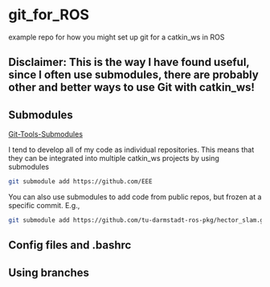 # git_for_ROS
example repo for how you might set up git for a catkin_ws in ROS 

## Disclaimer: This is the way I have found useful, since I often use submodules, there are probably other and better ways to use Git with catkin_ws!


## Submodules
[Git-Tools-Submodules](https://git-scm.com/book/en/v2/Git-Tools-Submodules)

I tend to develop all of my code as individual repositories. 
This means that they can be integrated into multiple catkin_ws projects by using submodules

```bash
git submodule add https://github.com/EEE
```
You can also use submodules to add code from public repos, but frozen at a specific commit. E.g., 

```bash
git submodule add https://github.com/tu-darmstadt-ros-pkg/hector_slam.git 
```


## Config files and .bashrc


## Using branches

